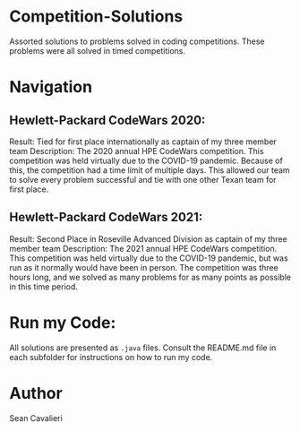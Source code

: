 # Competition-Solutions
Assorted solutions to problems solved in coding competitions. These problems were all solved in timed competitions. 

# Navigation
## Hewlett-Packard CodeWars 2020:
Result: Tied for first place internationally as captain of my three member team
Description: The 2020 annual HPE CodeWars competition. This competition was held virtually due to the COVID-19 pandemic. Because of this, the competition had a time limit of multiple days. This allowed our team to solve every problem successful and tie with one other Texan team for first place.
## Hewlett-Packard CodeWars 2021:
Result: Second Place in Roseville Advanced Division as captain of my three member team
Description: The 2021 annual HPE CodeWars competition. This competition was held virtually due to the COVID-19 pandemic, but was run as it normally would have been in person. The competition was three hours long, and we solved as many problems for as many points as possible in this time period.

# Run my Code:
All solutions are presented as `.java` files. Consult the README.md file in each subfolder for instructions on how to run my code.

# Author
Sean Cavalieri
